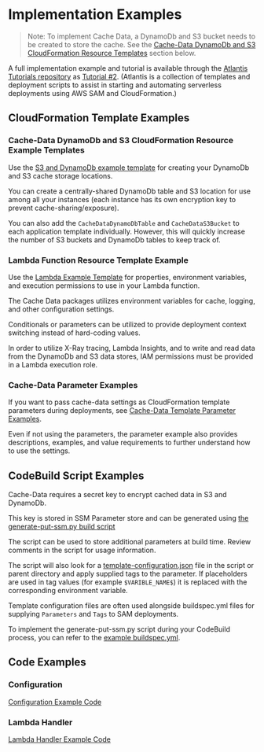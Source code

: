 # Implementation Examples

> Note: To implement Cache Data, a DynamoDb and S3 bucket needs to be created to store the cache. See the [Cache-Data DynamoDb and S3 CloudFormation Resource Templates](#cache-data-dynamodb-and-s3-cloudformation-resource-templates) section below.

A full implementation example and tutorial is available through the [Atlantis Tutorials repository](https://github.com/63klabs/atlantis-tutorials) as [Tutorial #2](https://github.com/63Klabs/atlantis-tutorials/blob/main/tutorials/02-s3-dynamo-api-gateway-lambda-cache-data-node/README.md). (Atlantis is a collection of templates and deployment scripts to assist in starting and automating serverless deployments using AWS SAM and CloudFormation.)

## CloudFormation Template Examples

### Cache-Data DynamoDb and S3 CloudFormation Resource Example Templates

Use the [S3 and DynamoDb example template](./example-template-s3-and-dynamodb-cache-store.yml) for creating your DynamoDb and S3 cache storage locations.

You can create a centrally-shared DynamoDb table and S3 location for use among all your instances (each instance has its own encryption key to prevent cache-sharing/exposure).

You can also add the `CacheDataDynamoDbTable` and `CacheDataS3Bucket` to each application template individually. However, this will quickly increase the number of S3 buckets and DynamoDb tables to keep track of.

### Lambda Function Resource Template Example

Use the [Lambda Example Template](./example-template-lambda-function.yml) for properties, environment variables, and execution permissions to use in your Lambda function.

The Cache Data packages utilizes environment variables for cache, logging, and other configuration settings.

Conditionals or parameters can be utilized to provide deployment context switching instead of hard-coding values.

In order to utilize X-Ray tracing, Lambda Insights, and to write and read data from the DynamoDb and S3 data stores, IAM permissions must be provided in a Lambda execution role.

### Cache-Data Parameter Examples

If you want to pass cache-data settings as CloudFormation template parameters during deployments, see [Cache-Data Template Parameter Examples](./example-template-parameters.yml).

Even if not using the parameters, the parameter example also provides descriptions, examples, and value requirements to further understand how to use the settings.

## CodeBuild Script Examples

Cache-Data requires a secret key to encrypt cached data in S3 and DynamoDb. 

This key is stored in SSM Parameter store and can be generated using [the generate-put-ssm.py build script](./generate-put-ssm.py)

The script can be used to store additional parameters at build time. Review comments in the script for usage information.

The script will also look for a [template-configuration.json](./template-configuration.json) file in the script or parent directory and apply supplied tags to the parameter. If placeholders are used in tag values (for example `$VARIBLE_NAME$`) it is replaced with the corresponding environment variable.

Template configuration files are often used alongside buildspec.yml files for supplying `Parameters` and `Tags` to SAM deployments.

To implement the generate-put-ssm.py script during your CodeBuild process, you can refer to the [example buildspec.yml](./example-buildspec.yml).

## Code Examples

### Configuration

[Configuration Example Code](./example-config.js)

### Lambda Handler

[Lambda Handler Example Code](./example-handler.js)
